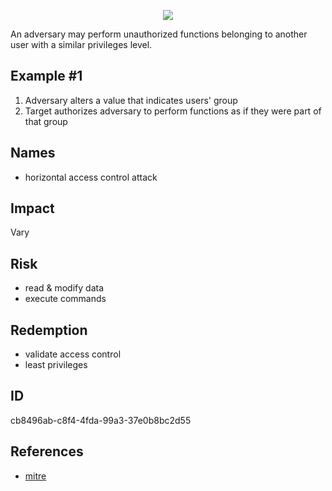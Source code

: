 <p align="center"> <img src="https://raw.githubusercontent.com/qeeqbox/horizontal-privilege-escalation/main/horizontal-privilege-escalation.png"></p>

An adversary may perform unauthorized functions belonging to another user with a similar privileges level.

## Example #1
1. Adversary alters a value that indicates users' group
2. Target authorizes adversary to perform functions as if they were part of that group

## Names
- horizontal access control attack

## Impact
Vary

## Risk
- read & modify data
- execute commands

## Redemption
- validate access control
- least privileges

## ID
cb8496ab-c8f4-4fda-99a3-37e0b8bc2d55

## References
- [mitre](https://cwe.mitre.org/data/definitions/639.html)

